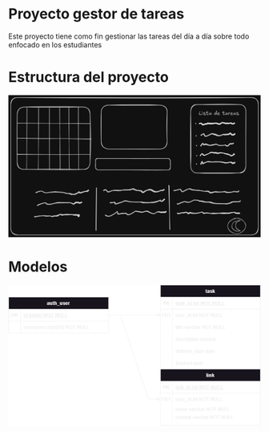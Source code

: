 # Proyecto gestor de tareas
Este proyecto tiene como fin gestionar las tareas del día a día sobre todo enfocado en los estudiantes

# Estructura del proyecto

![EstructuraDeUI](.github/Images/EsquemaProyecto.png)

# Modelos

![Modelos](.github/Images/Modelos.png)